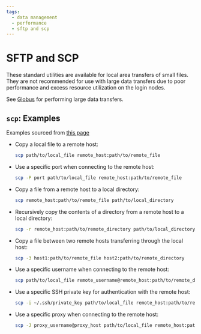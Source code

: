 ```yaml
---
tags:
  - data management
  - performance
  - sftp and scp
---
```


# SFTP and SCP

These standard utilities are available for local area transfers of small files. They are not recommended for use with large data transfers due to poor performance and excess resource utilization on the login nodes.

See [Globus](using-globus.md) for performing large data transfers.

## `scp`: Examples

Examples sourced from [this page](https://tldr.inbrowser.app/pages/common/scp)

- Copy a local file to a remote host:

    ```bash
    scp path/to/local_file remote_host:path/to/remote_file
    ```

- Use a specific port when connecting to the remote host:

    ```bash
    scp -P port path/to/local_file remote_host:path/to/remote_file
    ```

- Copy a file from a remote host to a local directory:

    ```bash
    scp remote_host:path/to/remote_file path/to/local_directory
    ```

- Recursively copy the contents of a directory from a remote host to a local directory:

    ```bash
    scp -r remote_host:path/to/remote_directory path/to/local_directory
    ```

- Copy a file between two remote hosts transferring through the local host:

    ```bash
    scp -3 host1:path/to/remote_file host2:path/to/remote_directory
    ```

- Use a specific username when connecting to the remote host:

    ```bash
    scp path/to/local_file remote_username@remote_host:path/to/remote_directory
    ```

- Use a specific SSH private key for authentication with the remote host:

    ```bash
    scp -i ~/.ssh/private_key path/to/local_file remote_host:path/to/remote_file
    ```

- Use a specific proxy when connecting to the remote host:

    ```bash
    scp -J proxy_username@proxy_host path/to/local_file remote_host:path/to/remote_file
    ```
